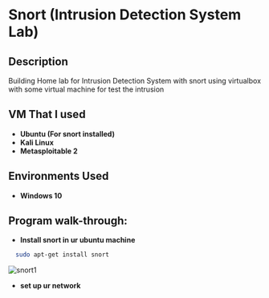 # Snort (Intrusion Detection System Lab)

## Description
Building Home lab for Intrusion Detection System with snort using virtualbox with some virtual machine for test the intrusion
<br />


## VM That I used 

- <b>Ubuntu (For snort installed)</b> 
- <b>Kali Linux</b>
- <b>Metasploitable 2</b>

## Environments Used

- <b>Windows 10</b> 

## Program walk-through:

- <b>Install snort in ur ubuntu machine</b>
```bash
  sudo apt-get install snort
```

![snort1](https://github.com/cloverrrrrrr/HomeLab/assets/88470162/986dad61-24e7-4868-a91e-775c1ab3623b)

- <b>set up ur network</b>



<!--
 ```diff
- text in red
+ text in green
! text in orange
# text in gray
@@ text in purple (and bold)@@
```
--!>
